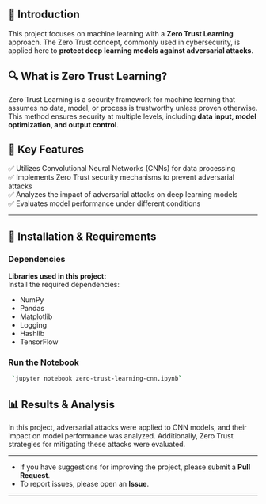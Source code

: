 ## **📌 Introduction**  
This project focuses on machine learning with a **Zero Trust Learning** approach. The Zero Trust concept, commonly used in cybersecurity, is applied here to **protect deep learning models against adversarial attacks**.  

## **🔍 What is Zero Trust Learning?**  
Zero Trust Learning is a security framework for machine learning that assumes no data, model, or process is trustworthy unless proven otherwise. This method ensures security at multiple levels, including **data input, model optimization, and output control**.  

## **🚀 Key Features**  
✅ Utilizes Convolutional Neural Networks (CNNs) for data processing  
✅ Implements Zero Trust security mechanisms to prevent adversarial attacks  
✅ Analyzes the impact of adversarial attacks on deep learning models  
✅ Evaluates model performance under different conditions  

---
## 🔧 Installation & Requirements  

### Dependencies  
**Libraries used in this project:**  
Install the required dependencies:  
- NumPy
- Pandas
- Matplotlib
- Logging
- Hashlib
- TensorFlow

### Run the Notebook   
```bash
 `jupyter notebook zero-trust-learning-cnn.ipynb` 
```   

## **📊 Results & Analysis**  
In this project, adversarial attacks were applied to CNN models, and their impact on model performance was analyzed. Additionally, Zero Trust strategies for mitigating these attacks were evaluated.  

--- 

- If you have suggestions for improving the project, please submit a **Pull Request**.  
- To report issues, please open an **Issue**.  

---  
